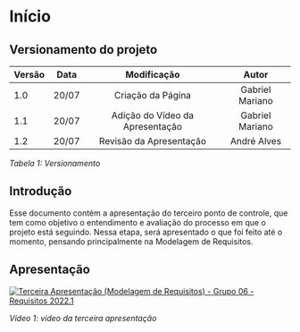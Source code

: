 # Início

## Versionamento do projeto

| Versão | Data  |    Modificação    |             Autor              |
| ------ | ----- | :---------------: | :----------------------------: |
| 1.0    | 20/07 | Criação da Página | Gabriel Mariano                |
| 1.1    | 20/07 | Adição do Vídeo da Apresentação | Gabriel Mariano  |
| 1.2    | 20/07 | Revisão da Apresentação | André Alves              |

_Tabela 1: Versionamento_

## Introdução

Esse documento contém a apresentação do terceiro ponto de controle, que tem como objetivo o entendimento e avaliação do processo em que o projeto está seguindo. Nessa etapa, será apresentado o que foi feito até o momento, pensando principalmente na Modelagem de Requisitos.

## Apresentação
[![Terceira Apresentação (Modelagem de Requisitos) - Grupo 06 - Requisitos 2022.1](https://img.youtube.com/vi/0LzCJl-kyak/0.jpg)](https://www.youtube.com/watch?v=0LzCJl-kyak)

_Vídeo 1: vídeo da terceira apresentação_
